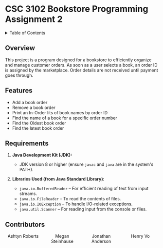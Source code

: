 <!-- Not finished this README btw -->
# CSC 3102 Bookstore Programming Assignment 2
<!-- PLEASE give me a better title name -->


<!-- TABLE OF CONTENTS -->
<details>
    <summary> Table of Contents</summary>
    <ol>
        <li><a href="#Overview">Overview</a></li>
        <li><a href="#Features">Features</a></li>
        <li><a href="#Requirements">Getting Started</a></li>
        <li><a href="#Contributors">Contributing</a></li>
    </ol>
</details>


<!-- Overview -->
## Overview

This project is a program designed for a bookstore to efficiently organize and manage customer orders. As soon as a user selects a book, an order ID is assigned by the marketplace. Order details are not received until payment goes through.

<!-- Features -->
## Features

- Add a book order
- Remove a book order
- Print an In-Order lits of book names by order ID
- Find the name of a book for a specific order number
- Find the Oldest book order
- Find the latest book order

<!-- Requirements -->
## Requirements
1. **Java Development Kit (JDK):**  
   - JDK version 8 or higher (ensure `javac` and `java` are in the system's PATH).

2. **Libraries Used (from Java Standard Library):**  
   - `java.io.BufferedReader` – For efficient reading of text from input streams.
   - `java.io.FileReader` – To read the contents of files.
   - `java.io.IOException` – To handle I/O-related exceptions.
   - `java.util.Scanner` – For reading input from the console or files.

<!-- Contributors -->
## Contributors
<div style="display: grid; grid-template-columns: repeat(4, 1fr); text-align: center; width: 100%; gap: 10px;">
  <div>Ashtyn Roberts</div>
  <div>Megan Steinhause</div>
  <div>Jonathan Anderson</div>
  <div>Henry Vo</div>
</div>
